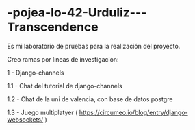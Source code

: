 # -pojea-lo-42-Urduliz---Transcendence

Es mi laboratorio de pruebas para la realización del proyecto. 

Creo ramas por lineas de investigación:

1 - Django-channels

  1.1 - Chat del tutorial de django-channels

  1.2 - Chat de la uni de valencia, con base de datos postgre
  
  1.3 - Juego multiplatyer ( https://circumeo.io/blog/entry/django-websockets/ )
